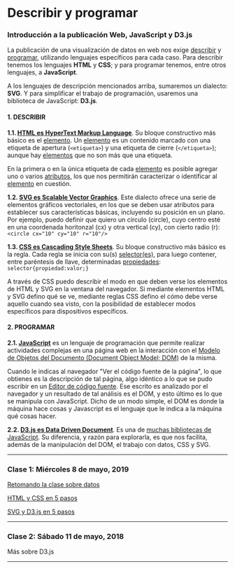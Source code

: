 # Describir y programar

### Introducción a la publicación Web, JavaScript y D3.js

La publicación de una visualización de datos en web nos exige [describir](https://es.wikipedia.org/wiki/Categoría:Lenguajes_de_descripción) y [programar](https://es.wikipedia.org/wiki/Anexo:Lenguajes_de_programación), utilizando lenguajes específicos para cada caso. Para describir tenemos los lenguajes <strong>HTML</strong> y <strong>CSS</strong>; y para programar tenemos, entre otros lenguajes, a <strong>JavaScript</strong>.

A los lenguajes de descripción mencionados arriba, sumaremos un dialecto: <strong>SVG</strong>. Y para simplificar el trabajo de programación, usaremos una biblioteca de JavaScript: <strong>D3.js</strong>.

#### 1. DESCRIBIR

**1.1. [HTML es <u>H</u>yper<u>T</u>ext <u>M</u>arkup <u>L</u>anguage</strong>](https://github.com/profesorfaco/describir-programar/wiki/HTML)**. Su bloque constructivo más básico es el [elemento](https://developer.mozilla.org/es/docs/Web/HTML/Elemento). Un [elemento](https://developer.mozilla.org/es/docs/Web/HTML/Elemento) es un contenido marcado con una etiqueta de apertura (`<etiqueta>`) y una etiqueta de cierre (`</etiqueta>`); aunque hay [elementos](https://developer.mozilla.org/es/docs/Web/HTML/Elemento) que no son más que una etiqueta.

En la primera o en la única etiqueta de cada [elemento](https://developer.mozilla.org/es/docs/Web/HTML/Elemento) es posible agregar uno o varios [atributos](https://developer.mozilla.org/es/docs/Web/HTML/Atributos), los que nos permitirán caracterizar o identificar al [elemento](https://developer.mozilla.org/es/docs/Web/HTML/Elemento) en cuestión. 
                
**1.2. [SVG es Scalable Vector Graphics](https://github.com/profesorfaco/describir-programar/wiki/SVG)**. Este dialecto ofrece una serie de elementos gráficos vectoriales, en los que se deben usar atributos para establecer sus características básicas, incluyendo su posición en un plano. Por ejemplo, puedo definir que quiero un círculo (circle), cuyo centro esté en una coordenada horitonzal (cx) y otra vertical (cy), con cierto radio (r): `<circle cx="10" cy="10" r="10"/>`

**1.3. [CSS es Cascading Style Sheets](https://github.com/profesorfaco/describir-programar/wiki/CSS)**. Su bloque constructivo más básico es la regla. Cada regla se inicia con su(s) [selector(es)](https://developer.mozilla.org/es/docs/Web/CSS/Referencia_CSS#Selectores), para luego contener, entre paréntesis de llave, determinadas [propiedades](https://www.w3schools.com/cssref/default.asp): `selector{propiedad:valor;}`
                
A través de CSS puedo describir el modo en que deben verse los elementos de HTML y SVG en la ventana del navegador. Si mediante elementos HTML y SVG defino qué se ve, mediante reglas CSS defino el cómo debe verse aquello cuando sea visto, con la posibilidad de establecer modos específicos para dispositivos específicos.

#### 2. PROGRAMAR

**2.1. [JavaScript](https://github.com/profesorfaco/describir-programar/wiki/JavaScript)** es un lenguaje de programación que permite realizar actividades complejas en una página web en la interacción con el [Modelo de Objetos del Documento (Document Object Model; DOM)](https://es.wikipedia.org/wiki/Document_Object_Model) de la misma.

Cuando le indicas al navegador "Ver el código fuente de la página", lo que obtienes es la descripción de tal página, algo idéntico a lo que se pudo escribir en un [Editor de código fuente](https://es.wikipedia.org/wiki/Editor_de_código_fuente). Ese escrito es analizado por el navegador y un resultado de tal análisis es el DOM, y esto último es lo que se manipula con JavaScript. Dicho de un modo simple, el DOM es donde la máquina hace cosas y Javascript es el lenguaje que le indica a la máquina qué cosas hacer.

**2.2. [D3.js es <u>D</u>ata <u>D</u>riven <u>D</u>ocument</a>](https://github.com/profesorfaco/describir-programar/wiki/D3.js)**. Es una de [muchas bibliotecas de JavaScript](https://www.javascripting.com/). Su diferencia, y razón para explorarla, es que nos facilita, además de la manipulación del DOM, el trabajo con datos, CSS y SVG.
 
- - - - - - - - - - - - - - - - - 

### Clase 1: Miércoles 8 de mayo, 2019

[Retomando la clase sobre datos](https://profesorfaco.github.io/describir-programar/)

[HTML y CSS en 5 pasos](https://profesorfaco.github.io/describir-programar/step-by-step/html-css/step-1.html)

[SVG y D3.js en 5 pasos](https://profesorfaco.github.io/describir-programar/step-by-step/svg-d3/step-1.html)

- - - - - - - - - - - - - - - - - 

### Clase 2: Sábado 11 de mayo, 2018

Más sobre D3.js

- - - - - - - - - - - - - - - - - 
